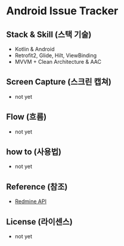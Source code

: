 # Android Issue Tracker

## Stack & Skill (스택 기술)
- Kotlin & Android
- Retrofit2, Glide, Hilt, ViewBinding
- MVVM + Clean Architecture & AAC

## Screen Capture (스크린 캡쳐)
- not yet

## Flow (흐름)
- not yet

## how to (사용법)
- not yet

## Reference (참조)
- [Redmine API](https://www.redmine.org/projects/redmine/wiki/rest_api)

## License (라이센스)
- not yet
